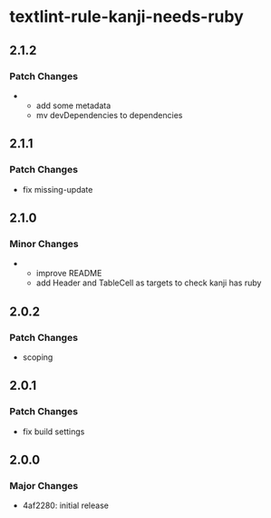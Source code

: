 # textlint-rule-kanji-needs-ruby

## 2.1.2

### Patch Changes

- - add some metadata
  - mv devDependencies to dependencies

## 2.1.1

### Patch Changes

- fix missing-update

## 2.1.0

### Minor Changes

- - improve README
  - add Header and TableCell as targets to check kanji has ruby

## 2.0.2

### Patch Changes

- scoping

## 2.0.1

### Patch Changes

- fix build settings

## 2.0.0

### Major Changes

- 4af2280: initial release
